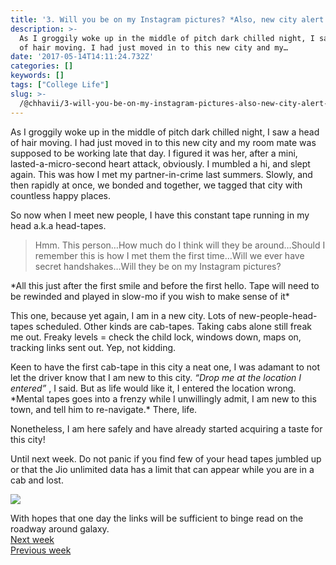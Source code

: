 ```yaml
---
title: '3. Will you be on my Instagram pictures? *Also, new city alert.*'
description: >-
  As I groggily woke up in the middle of pitch dark chilled night, I saw a head
  of hair moving. I had just moved in to this new city and my…
date: '2017-05-14T14:11:24.732Z'
categories: []
keywords: []
tags: ["College Life"]
slug: >-
  /@chhavii/3-will-you-be-on-my-instagram-pictures-also-new-city-alert-b1dca69146a3
---
```


As I groggily woke up in the middle of pitch dark chilled night, I saw a head of hair moving. I had just moved in to this new city and my room mate was supposed to be working late that day. I figured it was her, after a mini, lasted-a-micro-second heart attack, obviously. I mumbled a hi, and slept again. This was how I met my partner-in-crime last summers. Slowly, and then rapidly at once, we bonded and together, we tagged that city with countless happy places.

So now when I meet new people, I have this constant tape running in my head a.k.a head-tapes.

> Hmm. This person…How much do I think will they be around…Should I remember this is how I met them the first time…Will we ever have secret handshakes…Will they be on my Instagram pictures?

\*All this just after the first smile and before the first hello. Tape will need to be rewinded and played in slow-mo if you wish to make sense of it\*

This one, because yet again, I am in a new city. Lots of new-people-head-tapes scheduled. Other kinds are cab-tapes. Taking cabs alone still freak me out. Freaky levels = check the child lock, windows down, maps on, tracking links sent out. Yep, not kidding.

Keen to have the first cab-tape in this city a neat one, I was adamant to not let the driver know that I am new to this city. _“Drop me at the location I entered”_ , I said. But as life would like it, I entered the location wrong. \*Mental tapes goes into a frenzy while I unwillingly admit, I am new to this town, and tell him to re-navigate.\* There, life.

Nonetheless, I am here safely and have already started acquiring a taste for this city!

Until next week. Do not panic if you find few of your head tapes jumbled up or that the Jio unlimited data has a limit that can appear while you are in a cab and lost.

![](https://cdn-images-1.medium.com/max/800/1*3DCf_XAxD9IHBzrM7oCXbw.jpeg)

With hopes that one day the links will be sufficient to binge read on the roadway around galaxy.  
[Next week](https://medium.com/@chhavi.justme/4-buy-my-thoughts-instead-first-week-as-an-intern-in-the-city-db7b1184def8)   
[Previous week](https://medium.com/@chhavi.justme/2-just-go-ahead-and-break-all-the-plates-f379f0eb58f6)